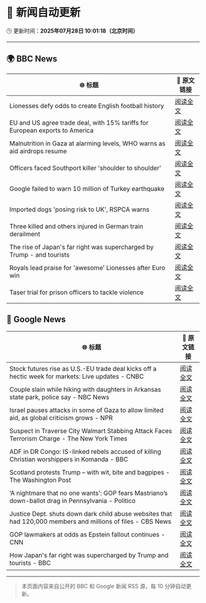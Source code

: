 # 🧠 新闻自动更新

🕒 更新时间：**2025年07月28日 10:01:18（北京时间）**

---

## 🌍 BBC News

| 🌐 标题 | 🔗 原文链接 |
|--------|-------------|
| Lionesses defy odds to create English football history | [阅读全文](https://www.bbc.com/sport/football/articles/c5yklp550yno) |
| EU and US agree trade deal, with 15% tariffs for European exports to America | [阅读全文](https://www.bbc.com/news/articles/cx2xylk3d07o) |
| Malnutrition in Gaza at alarming levels, WHO warns as aid airdrops resume | [阅读全文](https://www.bbc.com/news/articles/ckgj270grkxo) |
| Officers faced Southport killer 'shoulder to shoulder' | [阅读全文](https://www.bbc.com/news/articles/cjd2d9kpl4do) |
| Google failed to warn 10 million of Turkey earthquake | [阅读全文](https://www.bbc.com/news/articles/c77v2kx304go) |
| Imported dogs 'posing risk to UK', RSPCA warns | [阅读全文](https://www.bbc.com/news/articles/cpwq40vjw8lo) |
| Three killed and others injured in German train derailment | [阅读全文](https://www.bbc.com/news/articles/cy9844egpx8o) |
| The rise of Japan's far right was supercharged by Trump - and tourists | [阅读全文](https://www.bbc.com/news/articles/cx2k29233jeo) |
| Royals lead praise for 'awesome' Lionesses after Euro win | [阅读全文](https://www.bbc.com/news/articles/c5y03dyyvx2o) |
| Taser trial for prison officers to tackle violence | [阅读全文](https://www.bbc.com/news/articles/ckgjpd1vnzxo) |

## 📰 Google News

| 🌐 标题 | 🔗 原文链接 |
|--------|-------------|
| Stock futures rise as U.S.-EU trade deal kicks off a hectic week for markets: Live updates - CNBC | [阅读全文](https://news.google.com/rss/articles/CBMid0FVX3lxTE5ZR29NVGFNYS1oTmpva09ra2RWMF8yYWJfSElhUmVZYk5WTWtSUWlkcUJFT0V5aHNFQ2UxWXRMV19pOFhmMFUzcVVOMkp4VkR3SjlCa0IxQ0RkUVRkOVM0VVk5aEIwcXQxTDgtZnllUGYxT2c0TTVB0gF8QVVfeXFMT2F1d2ZtR0ltZC05bWFTR01URDBkUjlTdXRQcEcxNHRycDctLTE5ZVY0VHJFeGduTGUtTnhBdUhtbTlZSmk1cnFuRmZmSExfRDFCeExtVHJLTy1JcGMtRzRTeHZzN3FETkQ4TzJYQW9YNWV3d3d6ZlI0bXphbg?oc=5) |
| Couple slain while hiking with daughters in Arkansas state park, police say - NBC News | [阅读全文](https://news.google.com/rss/articles/CBMirAFBVV95cUxNYW5VTXVDOW1vX2lnMklGMU1iME1RajVVU2FVaU91X2pkRUN4T0thSHEyU3lCMDk1TUlwSFZVNE9uQkNDNzdDd0RFZTZFTVhNYjUwb2RZWThwTlVLMmtOV3hsVDJ3V0dIWi1ieTY2SURmaVdqd3pMajkwQlk4Z1JORVJRa1BGdHJqS0RiRnYwSjFPNm9Cbk1KV1BJbzlONkJyTkdQNVY1Z2wyVTB10gFWQVVfeXFMTk5ISnZGaGN0N2pOLWJYR3k3LXotYWc1WVVFUDBYcnhIa05RY2lCblVObHZNQlJPeU5zRlZ1TUh3MjdXdUFFdFRFR0RHWU9oMm1sc1FOUUE?oc=5) |
| Israel pauses attacks in some of Gaza to allow limited aid, as global criticism grows - NPR | [阅读全文](https://news.google.com/rss/articles/CBMihAFBVV95cUxQN3Y3ZlZHX0ZZaVhHSTBPakQ1M1FaME9SWGt6WExHREhsYkduR2JnRG5vaEFZdVptRjNXWmhRN2Rsc0ExX1lPSUx5eHY0TzlNd2ViTzczV19jdG5XeWFyN21jQmJtWVk0c1JMQWtJTXNvX1lYV2tzRTZ0Rm5MZy0wVEdlVGk?oc=5) |
| Suspect in Traverse City Walmart Stabbing Attack Faces Terrorism Charge - The New York Times | [阅读全文](https://news.google.com/rss/articles/CBMiiAFBVV95cUxPR2hQcTdVRk1UZFdQemp4bUhaR0dmcUZwRG9xblBjOTdMd0w0QkNPV1h0ZDFoXzFPNG1OM0dhdkg2RWF4UkQ5TXctMGlJc3M3SURRcVNGOU1TeHNfQ3NtWnBNbDlJVUlXNWZpZjlGaFpWWHgtRDF2aXRUVXlEWlBKZHA5OWZidlM1?oc=5) |
| ADF in DR Congo: IS-linked rebels accused of killing Christian worshippers in Komanda - BBC | [阅读全文](https://news.google.com/rss/articles/CBMiWkFVX3lxTE9NOVJ0MkRJd2tQTS04X3g0SkdVRHV3My1Ib1lDeS1CQXIwZ21md2RTWWJIVWRNR1lZVXdMT3QxUWVxak5IRDh5WDdYcnhJTmtvNHBWbWEyVHVjQdIBX0FVX3lxTE5vWVV4eDBaSmZWNllTR2w2SjNWSDVwb2taYXBQaXBZUmJfSTdLV1pRQ0tramQwc0xpd016emNxb0VKU1dtRFhLV2xOc3N0ZnhNdlk4bE9pWlJDMXBTRXdr?oc=5) |
| Scotland protests Trump – with wit, bite and bagpipes - The Washington Post | [阅读全文](https://news.google.com/rss/articles/CBMijAFBVV95cUxOS3kxSGltVXZmWjEtcHNtbU5wTjBpbkJFNk5hOFZjdXpqbjRyZ3ZTamtadWM4YlphakE0SU1icXZuLTJEb3BDOVphZWtOblU4WHZEYktVOFh4Z2d2aXRQanlaUlN0Y3oyZG9rTUdkWWhQd0owUTF4cG14a09RbEpQQl9KcUxyYWVBMUpveg?oc=5) |
| ‘A nightmare that no one wants’: GOP fears Mastriano’s down-ballot drag in Pennsylvania - Politico | [阅读全文](https://news.google.com/rss/articles/CBMipAFBVV95cUxNNGN6djlHbmFYSnRQX0E3eVNoZUNDQmVDdDlHM2lLTXQzZ05lOGF1XzcwOHlNWVlnSDNPRDN3N1k5Mk04Q1RJamZJaDlqOU93c2EwM3gzYXR6a0hiRXM4bi1wR2t6YTVlbUgwbFZxZEFGQzRrazVPU2NwdWkzaWdwV215QzNIZDczNFRleHJrOExVU1RZZmxHUkpDYUVFZzVqRnc4Tg?oc=5) |
| Justice Dept. shuts down dark child abuse websites that had 120,000 members and millions of files - CBS News | [阅读全文](https://news.google.com/rss/articles/CBMihgFBVV95cUxQUmlQQ2Y2VGNYdU9tekM3LWIxaFFkYm9OTVQ2dHgwYXdLUlJaeGhtVTczUjM5eEVXNEFYemZEQWJIbHVtbGZVRTd3YlZRT2Rtc0FsV2RxUERlQkpCQmQ1REMwMXA2TzdPMkNMWjl4VHFWRjlHeDI2V1htMmlpZ1dnbmRsWC1kd9IBiwFBVV95cUxNLVRtel9MOGd3VFJNdGExR0NBVnAtQ0FDUjlaUzBtdzRfRkNnbGpOVUh6RTA0ZVVEU2U2Tzlselk1NzdGSHpzTFBYTnVWNVkxWVJCZ0lDYkV2NWoyS1l0ZXVvdm9YZzFNdDNVcWVBWUYzYVZvVVY4VFE4cGotLTB5TFBLcF9lbmxWbkU0?oc=5) |
| GOP lawmakers at odds as Epstein fallout continues - CNN | [阅读全文](https://news.google.com/rss/articles/CBMilAFBVV95cUxOMXdIeDhTQjhxYXpCZ0N0ZTZlZFhhekVYOTEwQWdYUExfcTEtajRVZ1hsOThFbXp5UmtuRjFWb1hiXzdBaGgyT3Q5cTlPTFl5MGF1aEJKdjFGQmYxaTZaYnU0dUtLaDI0NHUxTmh3RVFZdHNDdHpQcGNyYXFiMkFkb1RtWGF1Wnd6TnVqWlhValNMa21S?oc=5) |
| How Japan's far right was supercharged by Trump and tourists - BBC | [阅读全文](https://news.google.com/rss/articles/CBMiWkFVX3lxTE9aOHV3cUMtNVowdDhqNFlveV9vN0RNNS1lYWp0bzNLSFd3QUN6ZGp6azE0RFdkczBYZkVBeGhGLW1ReEdNbmE0U2d4b2ZuSWxaZEJoM0FiY09yd9IBX0FVX3lxTE1SM1BLUDRucmZFYWZZWm5HbU1lbUNZVTlZT0F4N0VNdG5hS0hOaEJEYzkwbUN5Q0Z1cmtuc0lWbDFET0tGX2plTXlaTUhJYnlKWkhsRmIzSDBuN3FpdlpV?oc=5) |

---
> 本页面内容来自公开的 BBC 和 Google 新闻 RSS 源，每 10 分钟自动更新。